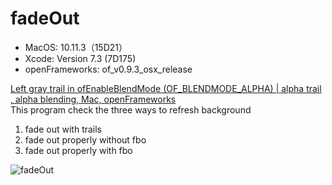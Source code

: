 # fadeOut
- MacOS: 10.11.3（15D21）
- Xcode: Version 7.3 (7D175)
- openFrameworks: of_v0.9.3_osx_release

[Left gray trail in ofEnableBlendMode (OF_BLENDMODE_ALPHA) | alpha trail , alpha blending, Mac, openFrameworks](https://forum.openframeworks.cc/t/left-gray-trail-in-ofenableblendmode-of-blendmode-alpha-alpha-trail-alpha-blending-mac-openframeworks/17702)  
This program check the three ways to refresh background  

1. fade out with trails
2. fade out properly without fbo
3. fade out properly with fbo

![fadeOut](https://farm2.staticflickr.com/1672/25977163954_3066bf94d5_o_d.gif)
